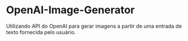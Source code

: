 # OpenAI-Image-Generator
Utilizando API do OpenAI para gerar imagens a partir de uma entrada de texto fornecida pelo usuário.
